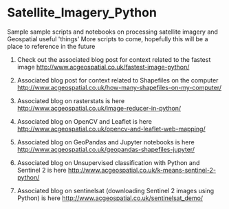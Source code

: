 # Satellite_Imagery_Python
Sample sample scripts and notebooks on processing satellite imagery and Geospatial useful 'things'
More scripts to come, hopefully this will be a place to reference in the future

1. Check out the associated blog post for context related to the fastest image
http://www.acgeospatial.co.uk/fastest-image-python/

2. Associated blog post for context related to Shapefiles on the computer
http://www.acgeospatial.co.uk/how-many-shapefiles-on-my-computer/

3. Associated blog on rasterstats is here
http://www.acgeospatial.co.uk/image-reducer-in-python/

4. Associated blog on OpenCV and Leaflet is here
http://www.acgeospatial.co.uk/opencv-and-leaflet-web-mapping/

5. Associated blog on GeoPandas and Jupyter notebooks is here
http://www.acgeospatial.co.uk/geopandas-shapefiles-jupyter/

6. Associated blog on Unsupervised classification with Python and Sentinel 2 is here
http://www.acgeospatial.co.uk/k-means-sentinel-2-python/

7. Associated blog on sentinelsat (downloading Sentinel 2 images using Python) is here 
http://www.acgeospatial.co.uk/sentinelsat_demo/
